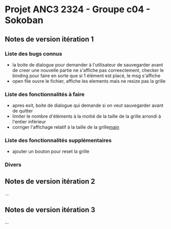 # Projet ANC3 2324 - Groupe c04 - Sokoban

## Notes de version itération 1

### Liste des bugs connus

* la boite de dialogue pour demander à l'utilisateur de sauvegarder avant de creer une nouvelle partie ne s'affiche pas correectement, checker le binding pour faire en sorte que si 1 élément est placé,  le msg s'affiche
* open file ouvre le fichier, affiche les elements mais ne resize pas la grille 
### Liste des fonctionnalités à faire 

* apres exit, boite de dialogue qui  demande si on veut sauvegarder avant de quitter
* limiter le nombre d'éléments à la moitié de la taille de la grille arrondi à l'entier inférieur
* corriger l'affichage relatif à la taille de la grille[main](src%2Fmain)

### Liste des fonctionnalités supplémentaires
*  ajouter un bouton pour reset la grille



### Divers

## Notes de version itération 2

...

## Notes de version itération 3

...